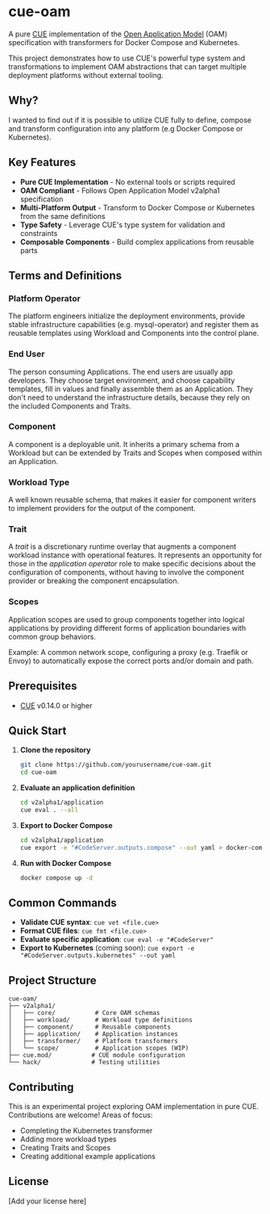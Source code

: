 # cue-oam

A pure [CUE](https://cuelang.org) implementation of the [Open Application Model](https://oam.dev) (OAM) specification with transformers for Docker Compose and Kubernetes.

This project demonstrates how to use CUE's powerful type system and transformations to implement OAM abstractions that can target multiple deployment platforms without external tooling.

## Why?

I wanted to find out if it is possible to utilize CUE fully to define, compose and transform configuration into any platform (e.g Docker Compose or Kubernetes).

## Key Features

- **Pure CUE Implementation** - No external tools or scripts required
- **OAM Compliant** - Follows Open Application Model v2alpha1 specification
- **Multi-Platform Output** - Transform to Docker Compose or Kubernetes from the same definitions
- **Type Safety** - Leverage CUE's type system for validation and constraints
- **Composable Components** - Build complex applications from reusable parts

## Terms and Definitions

### Platform Operator

The platform engineers initialize the deployment environments, provide stable infrastructure capabilities (e.g. mysql-operator) and register them as reusable templates using Workload and Components into the control plane.

### End User

The person consuming Applications. The end users are usually app developers. They choose target environment, and choose capability templates, fill in values and finally assemble them as an Application. They don't need to understand the infrastructure details, because they rely on the included Components and Traits.

### Component

A component is a deployable unit. It inherits a primary schema from a Workload but can be extended by Traits and Scopes when composed within an Application.

### Workload Type

A well known reusable schema, that makes it easier for component writers to implement providers for the output of the component.

### Trait

A _trait_ is a discretionary runtime overlay that augments a component workload instance with operational features. It represents an opportunity for those in the _application operator_ role to make specific decisions about the configuration of components, without having to involve the component provider or breaking the component encapsulation.

### Scopes

Application scopes are used to group components together into logical applications by providing different forms of application boundaries with common group behaviors.

Example: A common network scope, configuring a proxy (e.g. Traefik or Envoy) to automatically expose the correct ports and/or domain and path.

## Prerequisites

- [CUE](https://cuelang.org/docs/install/) v0.14.0 or higher

## Quick Start

1. **Clone the repository**

   ```bash
   git clone https://github.com/yourusername/cue-oam.git
   cd cue-oam
   ```

2. **Evaluate an application definition**

   ```bash
   cd v2alpha1/application
   cue eval . --all
   ```

3. **Export to Docker Compose**

   ```bash
   cd v2alpha1/application
   cue export -e "#CodeServer.outputs.compose" --out yaml > docker-compose.yml
   ```

4. **Run with Docker Compose**

   ```bash
   docker compose up -d
   ```

## Common Commands

- **Validate CUE syntax**: `cue vet <file.cue>`
- **Format CUE files**: `cue fmt <file.cue>`
- **Evaluate specific application**: `cue eval -e "#CodeServer"`
- **Export to Kubernetes** (coming soon): `cue export -e "#CodeServer.outputs.kubernetes" --out yaml`

## Project Structure

```shell
cue-oam/
├── v2alpha1/
│   ├── core/           # Core OAM schemas
│   ├── workload/       # Workload type definitions
│   ├── component/      # Reusable components
│   ├── application/    # Application instances
│   ├── transformer/    # Platform transformers
│   └── scope/          # Application scopes (WIP)
├── cue.mod/           # CUE module configuration
└── hack/              # Testing utilities
```

## Contributing

This is an experimental project exploring OAM implementation in pure CUE. Contributions are welcome! Areas of focus:

- Completing the Kubernetes transformer
- Adding more workload types
- Creating Traits and Scopes
- Creating additional example applications

## License

[Add your license here]
